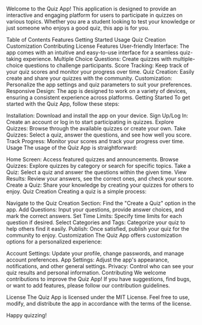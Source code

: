 Welcome to the Quiz App!
This application is designed to provide an interactive and engaging platform for users to participate in quizzes on various topics. Whether you are a student looking to test your knowledge or just someone who enjoys a good quiz, this app is for you.

Table of Contents
Features
Getting Started
Usage
Quiz Creation
Customization
Contributing
License
Features
User-friendly Interface: The app comes with an intuitive and easy-to-use interface for a seamless quiz-taking experience.
Multiple Choice Questions: Create quizzes with multiple-choice questions to challenge participants.
Score Tracking: Keep track of your quiz scores and monitor your progress over time.
Quiz Creation: Easily create and share your quizzes with the community.
Customization: Personalize the app settings and quiz parameters to suit your preferences.
Responsive Design: The app is designed to work on a variety of devices, ensuring a consistent experience across platforms.
Getting Started
To get started with the Quiz App, follow these steps:

Installation: Download and install the app on your device.
Sign Up/Log In: Create an account or log in to start participating in quizzes.
Explore Quizzes: Browse through the available quizzes or create your own.
Take Quizzes: Select a quiz, answer the questions, and see how well you score.
Track Progress: Monitor your scores and track your progress over time.
Usage
The usage of the Quiz App is straightforward:

Home Screen: Access featured quizzes and announcements.
Browse Quizzes: Explore quizzes by category or search for specific topics.
Take a Quiz: Select a quiz and answer the questions within the given time.
View Results: Review your answers, see the correct ones, and check your score.
Create a Quiz: Share your knowledge by creating your quizzes for others to enjoy.
Quiz Creation
Creating a quiz is a simple process:

Navigate to the Quiz Creation Section: Find the "Create a Quiz" option in the app.
Add Questions: Input your questions, provide answer choices, and mark the correct answers.
Set Time Limits: Specify time limits for each question if desired.
Select Categories and Tags: Categorize your quiz to help others find it easily.
Publish: Once satisfied, publish your quiz for the community to enjoy.
Customization
The Quiz App offers customization options for a personalized experience:

Account Settings: Update your profile, change passwords, and manage account preferences.
App Settings: Adjust the app's appearance, notifications, and other general settings.
Privacy: Control who can see your quiz results and personal information.
Contributing
We welcome contributions to improve the Quiz App! If you have suggestions, find bugs, or want to add features, please follow our contribution guidelines.

License
The Quiz App is licensed under the MIT License. Feel free to use, modify, and distribute the app in accordance with the terms of the license.

Happy quizzing!
